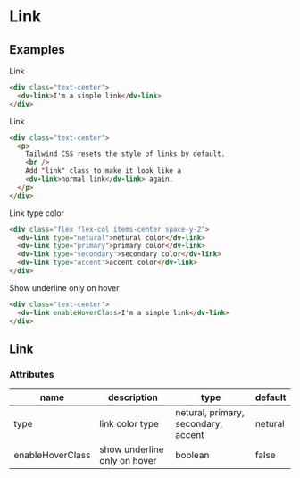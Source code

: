 # Link

## Examples

Link

```html :::demo
<div class="text-center">
  <dv-link>I'm a simple link</dv-link>
</div>
```

Link

```html :::demo
<div class="text-center">
  <p>
    Tailwind CSS resets the style of links by default.
    <br />
    Add "link" class to make it look like a
    <dv-link>normal link</dv-link> again.
  </p>
</div>
```

Link type color

```html :::demo
<div class="flex flex-col items-center space-y-2">
  <dv-link type="netural">netural color</dv-link>
  <dv-link type="primary">primary color</dv-link>
  <dv-link type="secondary">secondary color</dv-link>
  <dv-link type="accent">accent color</dv-link>
</div>
```

Show underline only on hover

```html :::demo
<div class="text-center">
  <dv-link enableHoverClass>I'm a simple link</dv-link>
</div>
```

## Link

### Attributes

| name             | description                  | type                                | default |
| ---------------- | ---------------------------- | ----------------------------------- | ------- |
| type             | link color type              | netural, primary, secondary, accent | netural |
| enableHoverClass | show underline only on hover | boolean                             | false   |

